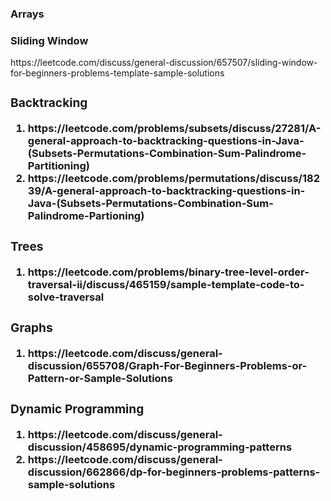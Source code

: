 <h3>Arrays</h3>

<h3>Sliding Window</h3>
  https://leetcode.com/discuss/general-discussion/657507/sliding-window-for-beginners-problems-template-sample-solutions

<h3><Strings</h3>


<h3>Backtracking</h3>
  <ol>
    <li>https://leetcode.com/problems/subsets/discuss/27281/A-general-approach-to-backtracking-questions-in-Java-(Subsets-Permutations-Combination-Sum-Palindrome-Partitioning)</li>
    <li>https://leetcode.com/problems/permutations/discuss/18239/A-general-approach-to-backtracking-questions-in-Java-(Subsets-Permutations-Combination-Sum-Palindrome-Partioning)</li>
  </ol>


<h3>Trees</h3>
  <ol>
    <li>https://leetcode.com/problems/binary-tree-level-order-traversal-ii/discuss/465159/sample-template-code-to-solve-traversal</li>
  </ol>
<h3>Graphs</h3>
  <ol>
    <li>https://leetcode.com/discuss/general-discussion/655708/Graph-For-Beginners-Problems-or-Pattern-or-Sample-Solutions</li>
  </ol>

<h3>Dynamic Programming</h3>
  <ol>
    <li>https://leetcode.com/discuss/general-discussion/458695/dynamic-programming-patterns</li>
    <li>https://leetcode.com/discuss/general-discussion/662866/dp-for-beginners-problems-patterns-sample-solutions</li>
  </ol>
